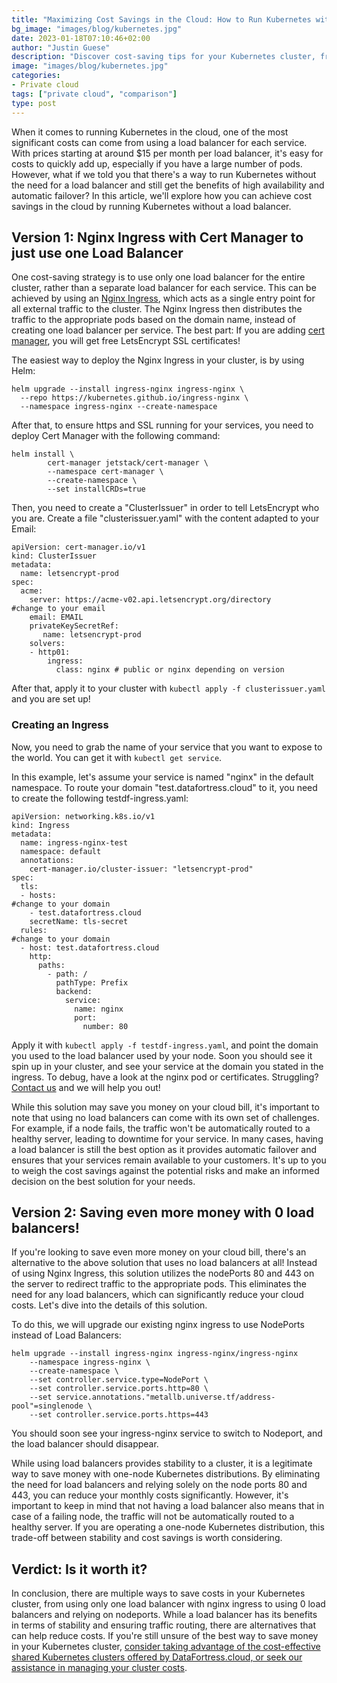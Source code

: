 ```yaml
---
title: "Maximizing Cost Savings in the Cloud: How to Run Kubernetes without a Load Balancer"
bg_image: "images/blog/kubernetes.jpg"
date: 2023-01-18T07:10:46+02:00
author: "Justin Guese"
description: "Discover cost-saving tips for your Kubernetes cluster, from using one load balancer to even eliminating them altogether."
image: "images/blog/kubernetes.jpg"
categories:
- Private cloud
tags: ["private cloud", "comparison"]
type: post
---
```



When it comes to running Kubernetes in the cloud, one of the most significant costs can come from using a load balancer for each service. With prices starting at around $15 per month per load balancer, it's easy for costs to quickly add up, especially if you have a large number of pods. However, what if we told you that there's a way to run Kubernetes without the need for a load balancer and still get the benefits of high availability and automatic failover? In this article, we'll explore how you can achieve cost savings in the cloud by running Kubernetes without a load balancer.

## Version 1: Nginx Ingress with Cert Manager to just use one Load Balancer

One cost-saving strategy is to use only one load balancer for the entire cluster, rather than a separate load balancer for each service. This can be achieved by using an [Nginx Ingress](https://kubernetes.github.io/ingress-nginx/), which acts as a single entry point for all external traffic to the cluster. The Nginx Ingress then distributes the traffic to the appropriate pods based on the domain name, instead of creating one load balancer per service.
The best part: If you are adding [cert manager](https://cert-manager.io/docs/installation/helm/), you will get free LetsEncrypt SSL certificates!

The easiest way to deploy the Nginx Ingress in your cluster, is by using Helm:

```
helm upgrade --install ingress-nginx ingress-nginx \
  --repo https://kubernetes.github.io/ingress-nginx \
  --namespace ingress-nginx --create-namespace
```

After that, to ensure https and SSL running for your services, you need to deploy Cert Manager with the following command:

```
helm install \
        cert-manager jetstack/cert-manager \
        --namespace cert-manager \
        --create-namespace \
        --set installCRDs=true
```

Then, you need to create a "ClusterIssuer" in order to tell LetsEncrypt who you are. Create a file "clusterissuer.yaml" with the content adapted to your Email:

```
apiVersion: cert-manager.io/v1
kind: ClusterIssuer
metadata:
  name: letsencrypt-prod
spec:
  acme:
    server: https://acme-v02.api.letsencrypt.org/directory
#change to your email
    email: EMAIL
    privateKeySecretRef:
       name: letsencrypt-prod
    solvers:
    - http01:
        ingress:
          class: nginx # public or nginx depending on version
```

After that, apply it to your cluster with `kubectl apply -f clusterissuer.yaml` and you are set up!

### Creating an Ingress

Now, you need to grab the name of your service that you want to expose to the world. You can get it with `kubectl get service`.

In this example, let's assume your service is named "nginx" in the default namespace. To route your domain "test.datafortress.cloud" to it, you need to create the following testdf-ingress.yaml:

```
apiVersion: networking.k8s.io/v1
kind: Ingress
metadata:
  name: ingress-nginx-test
  namespace: default
  annotations:
    cert-manager.io/cluster-issuer: "letsencrypt-prod"
spec:
  tls:
  - hosts:
#change to your domain
    - test.datafortress.cloud
    secretName: tls-secret
  rules:
#change to your domain
  - host: test.datafortress.cloud
    http:
      paths:
        - path: /
          pathType: Prefix
          backend:
            service:
              name: nginx
              port:
                number: 80
```

Apply it with `kubectl apply -f testdf-ingress.yaml`, and point the domain you used to the load balancer used by your node. Soon you should see it spin up in your cluster, and see your service at the domain you stated in the ingress. 
To debug, have a look at the nginx pod or certificates. 
Struggling? [Contact us](/contact) and we will help you out!

While this solution may save you money on your cloud bill, it's important to note that using no load balancers can come with its own set of challenges. For example, if a node fails, the traffic won't be automatically routed to a healthy server, leading to downtime for your service. In many cases, having a load balancer is still the best option as it provides automatic failover and ensures that your services remain available to your customers. It's up to you to weigh the cost savings against the potential risks and make an informed decision on the best solution for your needs.

## Version 2: Saving even more money with 0 load balancers!

If you're looking to save even more money on your cloud bill, there's an alternative to the above solution that uses no load balancers at all! Instead of using Nginx Ingress, this solution utilizes the nodePorts 80 and 443 on the server to redirect traffic to the appropriate pods. This eliminates the need for any load balancers, which can significantly reduce your cloud costs. Let's dive into the details of this solution.

To do this, we will upgrade our existing nginx ingress to use NodePorts instead of Load Balancers:

```
helm upgrade --install ingress-nginx ingress-nginx/ingress-nginx
    --namespace ingress-nginx \
    --create-namespace \
    --set controller.service.type=NodePort \
    --set controller.service.ports.http=80 \
    --set service.annotations."metallb.universe.tf/address-pool"=singlenode \
    --set controller.service.ports.https=443
```

You should soon see your ingress-nginx service to switch to Nodeport, and the load balancer should disappear. 

While using load balancers provides stability to a cluster, it is a legitimate way to save money with one-node Kubernetes distributions. By eliminating the need for load balancers and relying solely on the node ports 80 and 443, you can reduce your monthly costs significantly. However, it's important to keep in mind that not having a load balancer also means that in case of a failing node, the traffic will not be automatically routed to a healthy server. If you are operating a one-node Kubernetes distribution, this trade-off between stability and cost savings is worth considering.

## Verdict: Is it worth it?

In conclusion, there are multiple ways to save costs in your Kubernetes cluster, from using only one load balancer with nginx ingress to using 0 load balancers and relying on nodeports. While a load balancer has its benefits in terms of stability and ensuring traffic routing, there are alternatives that can help reduce costs. If you're still unsure of the best way to save money in your Kubernetes cluster, [consider taking advantage of the cost-effective shared Kubernetes clusters offered by DataFortress.cloud, or seek our assistance in managing your cluster costs](/contact).
